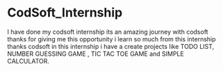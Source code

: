 # CodSoft_Internship
I have done my codsoft internship its an amazing journey with codsoft thanks for giving me this opportunity i learn so much from this internship thanks codsoft in this internship i have a create projects like TODO LIST, NUMBER GUESSING GAME , TIC TAC TOE GAME and SIMPLE CALCULATOR. 
